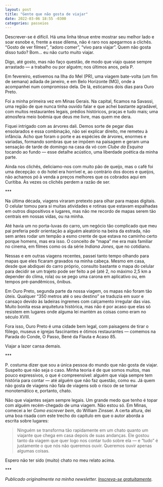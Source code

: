 ```yaml
---
layout: post
title: "Gente que não gosta de viajar"
date: 2022-03-06 18:55 -0300
categories: passeios
---
```

Descrever-se é difícil. Há uma linha tênue entre mostrar seu melhor lado e soar esnobe e, frente a esse dilema, não é raro nos apegarmos a clichês. “Gosto de ver filmes”, “adoro comer”, “vivo para viajar”. Quem não gosta disso tudo? Bom… eu não curto muito viajar.

Digo, até gosto, mas não faço questão, de modo que viajo quase sempre arrastado — a trabalho ou por alguém; nos últimos anos, pela P.

Em fevereiro, estivemos na Ilha do Mel (PR), uma viagem bate-volta (um fim de semana) adiada de janeiro, e em Belo Horizonte (MG), onde a acompanhei num compromisso dela. De lá, esticamos dois dias para Ouro Preto.

Foi a minha primeira vez em Minas Gerais. Na capital, ficamos na Savassi, uma região de que nunca tinha ouvido falar e que achei bastante agradável, com muitos restaurantes legais, prédios históricos, praças e tudo mais; uma atmosfera meio boêmia que deus me livre, mas quem me dera.

Fiquei intrigado com as árvores dali. Demos sorte de pegar dias ensolarados e essa combinação, não sei explicar direito, me remeteu à infância. Acho que foram o porte e as espécies de árvores, enormes e variadas, formando sombras que se impõem na paisagem e geram uma sensação de tarde de domingo na casa da vó com _Clube da Esquina_ tocando ao fundo — esse detalhe acústico, uma liberdade poética da minha parte.

Ainda nos clichês, deliciamo-nos com muito pão de queijo, mas o café foi uma decepção: o do hotel era horrível e, ao contrário dos doces e queijos, não achamos pó à venda a preços melhores que os cobrados aqui em Curitiba. Às vezes os clichês perdem a razão de ser.

&#42;&#42;&#42;

Na última década, viagens viraram pretexto para olhar para mapas digitais. O celular tomou para si muitas atividades e rotinas que estavam espalhadas em outros dispositivos e lugares, mas não me recordo de mapas serem tão centrais em nossas vidas, ou na minha.

Até havia um no porta-luvas do carro, um negócio tão complicado que meu pai preferia pedir orientação a alguém aleatório na beira da estrada, não sem antes rodar um tempão a esmo crente de que estava no caminho certo porque homens, mas era isso. O conceito de “mapa” me era mais familiar no cinema, em filmes como os da série _Indiana Jones_, que no cotidiano.

Nessas e em outras viagens recentes, passei tanto tempo olhando para mapas que eles ficaram gravados na minha cabeça. Mesmo em casa, desde que abdiquei do carro próprio, consulto bastante o mapa do celular para decidir se um trajeto pode ser feito a pé (até 2, no máximo 2,5 km a depender do clima, rola) ou se pego uma carona em aplicativo ou, em tempos pré-pandêmicos, ônibus.

Em Ouro Preto, segunda parte da nossa viagem, os mapas não foram tão úteis. Qualquer “350 metros até o seu destino” se traduzia em suor e cansaço devido às ladeiras íngremes com calçamento irregular das vias. Muito bonita essa arquitetura histórica, mas não é por acaso que elas só resistem em lugares onde alguma lei mantém as coisas como eram no século XVIII.

Fora isso, Ouro Preto é uma cidade bem legal, com paisagens de tirar o fôlego, museus e igrejas fascinantes e ótimos restaurantes — comemos na Parada do Conde, O Passo, Bené da Flauta e Acaso 85.

Viajar a lazer cansa demais.

&#42;&#42;&#42;

P. costuma dizer que sou a única pessoa do mundo que não gosta de viajar. Suspeito que não seja o caso. Minha teoria é de que somos muitos, mas pouco expressivos, o que é compreensível: alguém que viaja sempre tem história para contar — até alguém que não faz questão, como eu. Já quem não gosta de viagens não fala de viagens sob o risco de se tornar monotemático e, portanto, chato.

Não que viajantes sejam sempre legais. Um grande medo que tenho é topar com alguém recém-chegado de uma viagem. Não estou só. Em Minas, comecei a ler _Como escrever bem_, do William Zinsser. A certa altura, dei uma boa risada com este trecho do capítulo em que o autor aborda a escrita sobre lugares:

>Ninguém se transforma tão rapidamente em um chato quanto um viajante que chega em casa depois de suas andanças. Ele gostou tanto da viagem que quer logo nos contar tudo sobre ela — e “tudo” é justamente o que nós não queremos ouvir. Queremos ouvir apenas algumas coisas.

Espero não ter sido (muito) chato no meu relato acima.

&#42;&#42;&#42;

_Publicado originalmente na minha newsletter. [Inscreva-se gratuitamente](https://newsletter.ghed.in/)._